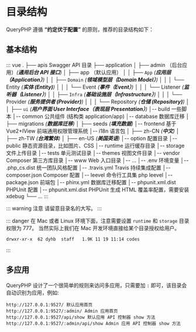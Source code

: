 # 目录结构

QueryPHP 遵循 **“约定优于配置”** 的原则，推荐的目录结构如下：

## 基本结构

::: vue
.
├── apis Swagger API 目录
├── application
│   ├── admin （后台应用）_(**通用后台 API 接口**)_
│   ├── app （默认应用）
│   │   ├── `App` _(**应用层（Application）**)_
│   │   ├── `Domain` _(**领域模型层（Domain Model）**)_
│   │   │   └── Entity _(**实体 (Entity)**)_
│   │   │   └── Event _(**事件（Event）**)_
│   │   │   └── Listener _(**监听器（Listener）**)_
│   │   ├── `Infra` _(**基础设施层（Infrastructure）**)_
│   │   │   └── Provider _(**服务提供者 (Provider)**)_
│   │   │   └── Repository _(**仓储 (Repository)**)_
│   │   ├── `ui` _(**用户界面 User Interface（表现层 Presentation）**)_
│-- build 一些脚本
│-- common 公共组件 (结构类 application/app)
│-- database 数据库迁移
│   ├── migrations _(**数据库迁移**)_
│   ├── seeds _(**填充数据**)_
│-- frontend 基于 Vue2+IView 前端通用权限管理系统
│-- i18n 语言包
│   ├── zh-CN _(**中文**)_
│   ├── zh-TW _(**台湾繁体**)_
│   ├── en-US _(**美国英语**)_
│-- option 配置目录
│-- public 静态资源目录，比如图片、CSS
│-- runtime 运行缓存目录
│-- storage 文件上传目录
│-- tests 单元测试目录
│-- themes 视图文件目录
│-- vendor Composer 第三方库目录
│-- www Web 入口目录
│-- ...
│-- .env 环境变量
│-- .php_cs.dist 统一团队风格配置
│-- .travis.yml Travis 持续集成配置
│-- composer.json Composer 配置
│-- leevel 命令行工具集 php leevel
│-- package.json 前端包
│-- phinx.yml 数据库迁移配置
│-- phpunit.xml.dist PHPUnit 配置
│-- phpunit.xml.dist PHPUnit 生成 HTML 覆盖率配置，需要安装 xdebug
└── ...
:::

::: warning 注意
请留意目录名的大写。
:::

::: danger
在 Mac 或者 Linux 环境下面，注意需要设置 `runtime` 和 `storage` 目录权限为 777。
当然实际上我们在 Mac 开发环境直接给某个目录授权给用户。
```
drwxr-xr-x  62 dyhb  staff   1.9K 11 19 11:14 codes
```
:::

## 多应用

QueryPHP 设计了一个很简单的规则来访问多应用，只需要加 `:` 即可，该目录会自动识别为应用，例如:

```
http://127.0.0.1:9527/ 默认应用首页
http://127.0.0.1:9527/:admin/ Admin 应用首页
http://127.0.0.1:9527/api/show 默认应用 API 控制器 show 方法
http://127.0.0.1:9527/:admin/api/show Admin 应用 API 控制器 show 方法
```
